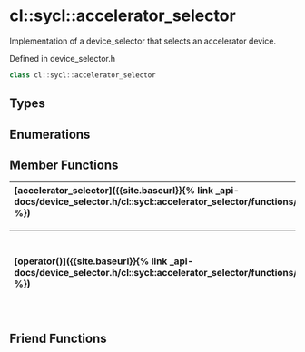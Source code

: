 ---
---
# cl::sycl::accelerator_selector

Implementation of a device_selector that selects an accelerator device. 

Defined in device_selector.h

```cpp
class cl::sycl::accelerator_selector
```

## Types

## Enumerations

## Member Functions

| [accelerator_selector]({{site.baseurl}}{% link _api-docs/device_selector.h/cl::sycl::accelerator_selector/functions/accelerator_selector/index.md %}) | Default constructor.  |
| :--- | :--- |

| [operator()]({{site.baseurl}}{% link _api-docs/device_selector.h/cl::sycl::accelerator_selector/functions/operator()/index.md %}) | Overload that scores accelerators positive if they have SPIR support.  |
| :--- | :--- |


## Friend Functions

